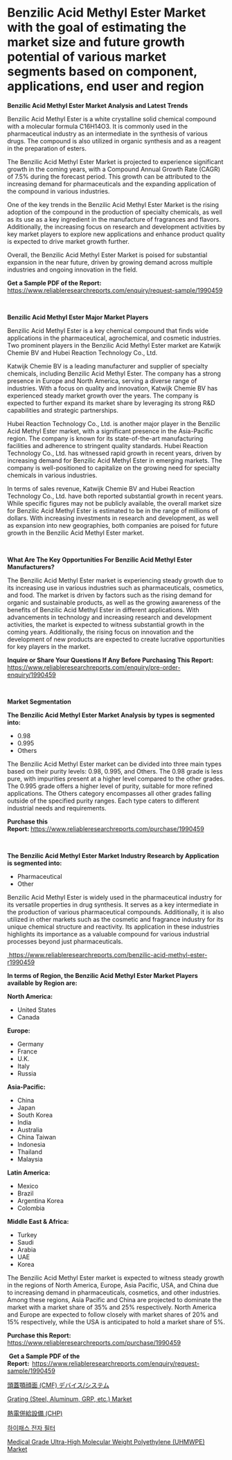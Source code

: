 <p><h1>Benzilic Acid Methyl Ester Market with the goal of estimating the market size and future growth potential of various market segments based on component, applications, end user and region</h1></p><p><strong>Benzilic Acid Methyl Ester Market Analysis and Latest Trends</strong></p>
<p><p>Benzilic Acid Methyl Ester is a white crystalline solid chemical compound with a molecular formula C16H14O3. It is commonly used in the pharmaceutical industry as an intermediate in the synthesis of various drugs. The compound is also utilized in organic synthesis and as a reagent in the preparation of esters.</p><p>The Benzilic Acid Methyl Ester Market is projected to experience significant growth in the coming years, with a Compound Annual Growth Rate (CAGR) of 7.5% during the forecast period. This growth can be attributed to the increasing demand for pharmaceuticals and the expanding application of the compound in various industries.</p><p>One of the key trends in the Benzilic Acid Methyl Ester Market is the rising adoption of the compound in the production of specialty chemicals, as well as its use as a key ingredient in the manufacture of fragrances and flavors. Additionally, the increasing focus on research and development activities by key market players to explore new applications and enhance product quality is expected to drive market growth further.</p><p>Overall, the Benzilic Acid Methyl Ester Market is poised for substantial expansion in the near future, driven by growing demand across multiple industries and ongoing innovation in the field.</p></p>
<p><strong>Get a Sample PDF of the Report:&nbsp;</strong> <a href="https://www.reliableresearchreports.com/enquiry/request-sample/1990459">https://www.reliableresearchreports.com/enquiry/request-sample/1990459</a></p>
<p>&nbsp;</p>
<p><strong>Benzilic Acid Methyl Ester Major Market Players</strong></p>
<p><p>Benzilic Acid Methyl Ester is a key chemical compound that finds wide applications in the pharmaceutical, agrochemical, and cosmetic industries. Two prominent players in the Benzilic Acid Methyl Ester market are Katwijk Chemie BV and Hubei Reaction Technology Co., Ltd.</p><p>Katwijk Chemie BV is a leading manufacturer and supplier of specialty chemicals, including Benzilic Acid Methyl Ester. The company has a strong presence in Europe and North America, serving a diverse range of industries. With a focus on quality and innovation, Katwijk Chemie BV has experienced steady market growth over the years. The company is expected to further expand its market share by leveraging its strong R&D capabilities and strategic partnerships.</p><p>Hubei Reaction Technology Co., Ltd. is another major player in the Benzilic Acid Methyl Ester market, with a significant presence in the Asia-Pacific region. The company is known for its state-of-the-art manufacturing facilities and adherence to stringent quality standards. Hubei Reaction Technology Co., Ltd. has witnessed rapid growth in recent years, driven by increasing demand for Benzilic Acid Methyl Ester in emerging markets. The company is well-positioned to capitalize on the growing need for specialty chemicals in various industries.</p><p>In terms of sales revenue, Katwijk Chemie BV and Hubei Reaction Technology Co., Ltd. have both reported substantial growth in recent years. While specific figures may not be publicly available, the overall market size for Benzilic Acid Methyl Ester is estimated to be in the range of millions of dollars. With increasing investments in research and development, as well as expansion into new geographies, both companies are poised for future growth in the Benzilic Acid Methyl Ester market.</p></p>
<p>&nbsp;</p>
<p><strong>What Are The Key Opportunities For Benzilic Acid Methyl Ester Manufacturers?</strong></p>
<p><p>The Benzilic Acid Methyl Ester market is experiencing steady growth due to its increasing use in various industries such as pharmaceuticals, cosmetics, and food. The market is driven by factors such as the rising demand for organic and sustainable products, as well as the growing awareness of the benefits of Benzilic Acid Methyl Ester in different applications. With advancements in technology and increasing research and development activities, the market is expected to witness substantial growth in the coming years. Additionally, the rising focus on innovation and the development of new products are expected to create lucrative opportunities for key players in the market.</p></p>
<p><strong>Inquire or Share Your Questions If Any Before Purchasing This Report:</strong> <a href="https://www.reliableresearchreports.com/enquiry/pre-order-enquiry/1990459">https://www.reliableresearchreports.com/enquiry/pre-order-enquiry/1990459</a></p>
<p>&nbsp;</p>
<p><strong>Market Segmentation</strong></p>
<p><strong>The Benzilic Acid Methyl Ester Market Analysis by types is segmented into:</strong></p>
<p><ul><li>0.98</li><li>0.995</li><li>Others</li></ul></p>
<p><p>The Benzilic Acid Methyl Ester market can be divided into three main types based on their purity levels: 0.98, 0.995, and Others. The 0.98 grade is less pure, with impurities present at a higher level compared to the other grades. The 0.995 grade offers a higher level of purity, suitable for more refined applications. The Others category encompasses all other grades falling outside of the specified purity ranges. Each type caters to different industrial needs and requirements.</p></p>
<p><strong>Purchase this Report:&nbsp;</strong><a href="https://www.reliableresearchreports.com/purchase/1990459">https://www.reliableresearchreports.com/purchase/1990459</a></p>
<p>&nbsp;</p>
<p><strong>The Benzilic Acid Methyl Ester Market Industry Research by Application is segmented into:</strong></p>
<p><ul><li>Pharmaceutical</li><li>Other</li></ul></p>
<p><p>Benzilic Acid Methyl Ester is widely used in the pharmaceutical industry for its versatile properties in drug synthesis. It serves as a key intermediate in the production of various pharmaceutical compounds. Additionally, it is also utilized in other markets such as the cosmetic and fragrance industry for its unique chemical structure and reactivity. Its application in these industries highlights its importance as a valuable compound for various industrial processes beyond just pharmaceuticals.</p></p>
<p><a href="https://www.reliableresearchreports.com/benzilic-acid-methyl-ester-r1990459">&nbsp;https://www.reliableresearchreports.com/benzilic-acid-methyl-ester-r1990459</a></p>
<p><strong>In terms of Region, the Benzilic Acid Methyl Ester Market Players available by Region are:</strong></p>
<p>
    <p> <strong> North America: </strong>
        <ul>
            <li>United States</li>
            <li>Canada</li>
        </ul>
        </p> 
    <p> <strong> Europe: </strong>
        <ul>
            <li>Germany</li>
            <li>France</li>
            <li>U.K.</li>
            <li>Italy</li>
            <li>Russia</li>
        </ul>
        </p> 
    <p> <strong> Asia-Pacific: </strong>
        <ul>
            <li>China</li>
            <li>Japan</li>
            <li>South Korea</li>
            <li>India</li>
            <li>Australia</li>
            <li>China Taiwan</li>
            <li>Indonesia</li>
            <li>Thailand</li>
            <li>Malaysia</li>
        </ul>
        </p> 
    <p> <strong> Latin America: </strong>
        <ul>
            <li>Mexico</li>
            <li>Brazil</li>
            <li>Argentina Korea</li>
            <li>Colombia</li>
        </ul>
        </p> 
    <p> <strong> Middle East & Africa: </strong>
        <ul>
            <li>Turkey</li>
            <li>Saudi</li>
            <li>Arabia</li>
            <li>UAE</li>
            <li>Korea</li>
        </ul>
    </p>
    </p>
<p><p>The Benzilic Acid Methyl Ester market is expected to witness steady growth in the regions of North America, Europe, Asia Pacific, USA, and China due to increasing demand in pharmaceuticals, cosmetics, and other industries. Among these regions, Asia Pacific and China are projected to dominate the market with a market share of 35% and 25% respectively. North America and Europe are expected to follow closely with market shares of 20% and 15% respectively, while the USA is anticipated to hold a market share of 5%.</p></p>
<p><strong>Purchase this Report: </strong><a href="https://www.reliableresearchreports.com/purchase/1990459">https://www.reliableresearchreports.com/purchase/1990459</a></p>
<p>&nbsp;<strong>Get a Sample PDF of the Report:&nbsp;&nbsp;</strong><a href="https://www.reliableresearchreports.com/enquiry/request-sample/1990459">https://www.reliableresearchreports.com/enquiry/request-sample/1990459</a></p>
<p><strong></strong></p>
<p><p><a href="https://medium.com/@najifatanjim32_39272/craniomaxillofacial-cmf-%E3%83%87%E3%83%90%E3%82%A4%E3%82%B9-%E3%82%B7%E3%82%B9%E3%83%86%E3%83%A0%E5%B8%82%E5%A0%B4%E3%82%B7%E3%82%A7%E3%82%A2%E3%81%8A%E3%82%88%E3%81%B3%E6%96%B0%E3%81%97%E3%81%84%E3%83%88%E3%83%AC%E3%83%B3%E3%83%89%E5%88%86%E6%9E%90-%E3%81%9D%E3%81%AE%E3%82%BF%E3%82%A4%E3%83%97-%E3%82%A2%E3%83%97%E3%83%AA%E3%82%B1%E3%83%BC%E3%82%B7%E3%83%A7%E3%83%B3-%E6%9C%80%E7%B5%82%E4%BD%BF%E7%94%A8%E9%80%94%E3%81%8A%E3%82%88%E3%81%B32024%E5%B9%B4%E3%81%8B%E3%82%892031%E5%B9%B4%E3%81%BE%E3%81%A7%E3%81%AE%E4%BA%88%E6%B8%AC%E3%81%AB%E3%82%88%E3%82%8B-17cdbd6e4aef">頭蓋顎顔面 (CMF) デバイス/システム</a></p><p><a href="https://github.com/julyju69/Market-Research-Report-List-3/blob/main/grating-steel-aluminum-grp-etc-market.md">Grating (Steel, Aluminum, GRP, etc.) Market</a></p><p><a href="https://medium.com/@hudsondeverick/%E3%82%B0%E3%83%AD%E3%83%BC%E3%83%90%E3%83%AB-%E3%82%B3%E3%83%BC%E3%82%B8%E3%82%A7%E3%83%8D%E3%83%AC%E3%83%BC%E3%82%B7%E3%83%A7%E3%83%B3-chp-%E8%A8%AD%E7%BD%AE%E6%A5%AD%E7%95%8C-%E3%82%BF%E3%82%A4%E3%83%97-%E7%94%A8%E9%80%94-%E5%B8%82%E5%A0%B4%E3%83%97%E3%83%AC%E3%83%BC%E3%83%A4%E3%83%BC-%E5%9C%B0%E5%9F%9F%E6%88%90%E9%95%B7%E5%88%86%E6%9E%90-%E3%81%8A%E3%82%88%E3%81%B3%E5%B0%86%E6%9D%A5%E3%82%B7%E3%83%8A%E3%83%AA%E3%82%AA-2024%E5%B9%B4-2031%E5%B9%B4-5703c22efd85">熱電併給設備 (CHP)</a></p><p><a href="https://github.com/TitusBoyer1/Market-Research-Report-List-1/blob/main/1069221145755.md">하이패스 전자 필터</a></p><p><a href="https://github.com/gdfhhhj/Market-Research-Report-List-5/blob/main/medical-grade-ultra-high-molecular-weight-polyethylene-uhmwpe-market.md">Medical Grade Ultra-High Molecular Weight Polyethylene (UHMWPE) Market</a></p></p>